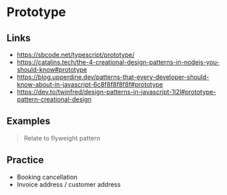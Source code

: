 # Prototype

## Links

- https://sbcode.net/typescript/prototype/
- https://catalins.tech/the-4-creational-design-patterns-in-nodejs-you-should-know#prototype
- https://blog.upperdine.dev/patterns-that-every-developer-should-know-about-in-javascript-6c8f8f8f8f8f#prototype
- https://dev.to/twinfred/design-patterns-in-javascript-1l2l#prototype-pattern-creational-design

## Examples

> Relate to flyweight pattern

## Practice

- Booking cancellation
- Invoice address / customer address